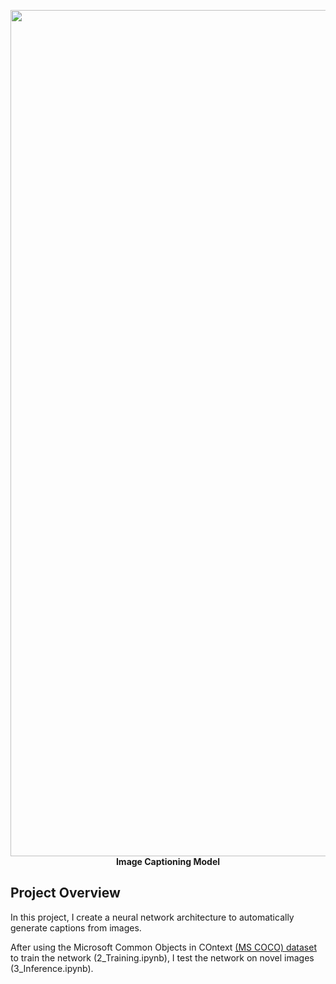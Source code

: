 <p align="center">
<img width="1354" alt="Image Captioning Model" src="https://user-images.githubusercontent.com/33187812/68330571-27dfb980-00dc-11ea-96c7-6389d020145a.png"/>
<b>Image Captioning Model</b>
</p>



## Project Overview

In this project, I create a neural network architecture to automatically generate captions from images.

After using the Microsoft Common Objects in COntext [(MS COCO) dataset](http://cocodataset.org/#home) to train the network (2_Training.ipynb), I test the network on novel images (3_Inference.ipynb). 









